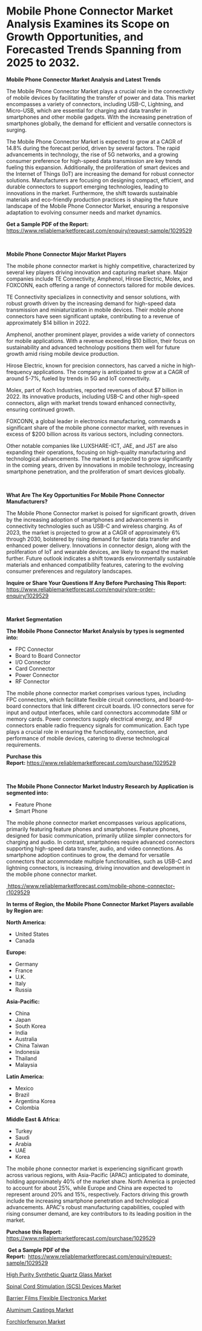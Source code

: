 <p><h1>Mobile Phone Connector Market Analysis Examines its Scope on Growth Opportunities, and Forecasted Trends Spanning from 2025 to 2032.</h1></p><p><strong>Mobile Phone Connector Market Analysis and Latest Trends</strong></p>
<p><p>The Mobile Phone Connector Market plays a crucial role in the connectivity of mobile devices by facilitating the transfer of power and data. This market encompasses a variety of connectors, including USB-C, Lightning, and Micro-USB, which are essential for charging and data transfer in smartphones and other mobile gadgets. With the increasing penetration of smartphones globally, the demand for efficient and versatile connectors is surging.</p><p>The Mobile Phone Connector Market is expected to grow at a CAGR of 14.8% during the forecast period, driven by several factors. The rapid advancements in technology, the rise of 5G networks, and a growing consumer preference for high-speed data transmission are key trends fueling this expansion. Additionally, the proliferation of smart devices and the Internet of Things (IoT) are increasing the demand for robust connector solutions. Manufacturers are focusing on designing compact, efficient, and durable connectors to support emerging technologies, leading to innovations in the market. Furthermore, the shift towards sustainable materials and eco-friendly production practices is shaping the future landscape of the Mobile Phone Connector Market, ensuring a responsive adaptation to evolving consumer needs and market dynamics.</p></p>
<p><strong>Get a Sample PDF of the Report:&nbsp;</strong> <a href="https://www.reliablemarketforecast.com/enquiry/request-sample/1029529?utm_campaign=1134&utm_medium=2&utm_source=Github&utm_content=ia&utm_term=21032025&utm_id=mobile-phone-connector">https://www.reliablemarketforecast.com/enquiry/request-sample/1029529</a></p>
<p>&nbsp;</p>
<p><strong>Mobile Phone Connector Major Market Players</strong></p>
<p><p>The mobile phone connector market is highly competitive, characterized by several key players driving innovation and capturing market share. Major companies include TE Connectivity, Amphenol, Hirose Electric, Molex, and FOXCONN, each offering a range of connectors tailored for mobile devices.</p><p>TE Connectivity specializes in connectivity and sensor solutions, with robust growth driven by the increasing demand for high-speed data transmission and miniaturization in mobile devices. Their mobile phone connectors have seen significant uptake, contributing to a revenue of approximately $14 billion in 2022.</p><p>Amphenol, another prominent player, provides a wide variety of connectors for mobile applications. With a revenue exceeding $10 billion, their focus on sustainability and advanced technology positions them well for future growth amid rising mobile device production.</p><p>Hirose Electric, known for precision connectors, has carved a niche in high-frequency applications. The company is anticipated to grow at a CAGR of around 5-7%, fueled by trends in 5G and IoT connectivity.</p><p>Molex, part of Koch Industries, reported revenues of about $7 billion in 2022. Its innovative products, including USB-C and other high-speed connectors, align with market trends toward enhanced connectivity, ensuring continued growth.</p><p>FOXCONN, a global leader in electronics manufacturing, commands a significant share of the mobile phone connector market, with revenues in excess of $200 billion across its various sectors, including connectors.</p><p>Other notable companies like LUXSHARE-ICT, JAE, and JST are also expanding their operations, focusing on high-quality manufacturing and technological advancements. The market is projected to grow significantly in the coming years, driven by innovations in mobile technology, increasing smartphone penetration, and the proliferation of smart devices globally.</p></p>
<p>&nbsp;</p>
<p><strong>What Are The Key Opportunities For Mobile Phone Connector Manufacturers?</strong></p>
<p><p>The Mobile Phone Connector market is poised for significant growth, driven by the increasing adoption of smartphones and advancements in connectivity technologies such as USB-C and wireless charging. As of 2023, the market is projected to grow at a CAGR of approximately 6% through 2030, bolstered by rising demand for faster data transfer and enhanced power delivery. Innovations in connector design, along with the proliferation of IoT and wearable devices, are likely to expand the market further. Future outlook indicates a shift towards environmentally sustainable materials and enhanced compatibility features, catering to the evolving consumer preferences and regulatory landscapes.</p></p>
<p><strong>Inquire or Share Your Questions If Any Before Purchasing This Report:</strong> <a href="https://www.reliablemarketforecast.com/enquiry/pre-order-enquiry/1029529?utm_campaign=1134&utm_medium=2&utm_source=Github&utm_content=ia&utm_term=21032025&utm_id=mobile-phone-connector">https://www.reliablemarketforecast.com/enquiry/pre-order-enquiry/1029529</a></p>
<p>&nbsp;</p>
<p><strong>Market Segmentation</strong></p>
<p><strong>The Mobile Phone Connector Market Analysis by types is segmented into:</strong></p>
<p><ul><li>FPC Connector</li><li>Board to Board Connector</li><li>I/O Connector</li><li>Card Connector</li><li>Power Connector</li><li>RF Connector</li></ul></p>
<p><p>The mobile phone connector market comprises various types, including FPC connectors, which facilitate flexible circuit connections, and board-to-board connectors that link different circuit boards. I/O connectors serve for input and output interfaces, while card connectors accommodate SIM or memory cards. Power connectors supply electrical energy, and RF connectors enable radio frequency signals for communication. Each type plays a crucial role in ensuring the functionality, connection, and performance of mobile devices, catering to diverse technological requirements.</p></p>
<p><strong>Purchase this Report:&nbsp;</strong><a href="https://www.reliablemarketforecast.com/purchase/1029529?utm_campaign=1134&utm_medium=2&utm_source=Github&utm_content=ia&utm_term=21032025&utm_id=mobile-phone-connector">https://www.reliablemarketforecast.com/purchase/1029529</a></p>
<p>&nbsp;</p>
<p><strong>The Mobile Phone Connector Market Industry Research by Application is segmented into:</strong></p>
<p><ul><li>Feature Phone</li><li>Smart Phone</li></ul></p>
<p><p>The mobile phone connector market encompasses various applications, primarily featuring feature phones and smartphones. Feature phones, designed for basic communication, primarily utilize simpler connectors for charging and audio. In contrast, smartphones require advanced connectors supporting high-speed data transfer, audio, and video connections. As smartphone adoption continues to grow, the demand for versatile connectors that accommodate multiple functionalities, such as USB-C and lightning connectors, is increasing, driving innovation and development in the mobile phone connector market.</p></p>
<p><a href="https://www.reliablemarketforecast.com/mobile-phone-connector-r1029529?utm_campaign=1134&utm_medium=2&utm_source=Github&utm_content=ia&utm_term=21032025&utm_id=mobile-phone-connector">&nbsp;https://www.reliablemarketforecast.com/mobile-phone-connector-r1029529</a></p>
<p><strong>In terms of Region, the Mobile Phone Connector Market Players available by Region are:</strong></p>
<p>
    <p> <strong> North America: </strong>
        <ul>
            <li>United States</li>
            <li>Canada</li>
        </ul>
        </p> 
    <p> <strong> Europe: </strong>
        <ul>
            <li>Germany</li>
            <li>France</li>
            <li>U.K.</li>
            <li>Italy</li>
            <li>Russia</li>
        </ul>
        </p> 
    <p> <strong> Asia-Pacific: </strong>
        <ul>
            <li>China</li>
            <li>Japan</li>
            <li>South Korea</li>
            <li>India</li>
            <li>Australia</li>
            <li>China Taiwan</li>
            <li>Indonesia</li>
            <li>Thailand</li>
            <li>Malaysia</li>
        </ul>
        </p> 
    <p> <strong> Latin America: </strong>
        <ul>
            <li>Mexico</li>
            <li>Brazil</li>
            <li>Argentina Korea</li>
            <li>Colombia</li>
        </ul>
        </p> 
    <p> <strong> Middle East & Africa: </strong>
        <ul>
            <li>Turkey</li>
            <li>Saudi</li>
            <li>Arabia</li>
            <li>UAE</li>
            <li>Korea</li>
        </ul>
    </p>
    </p>
<p><p>The mobile phone connector market is experiencing significant growth across various regions, with Asia-Pacific (APAC) anticipated to dominate, holding approximately 40% of the market share. North America is projected to account for about 25%, while Europe and China are expected to represent around 20% and 15%, respectively. Factors driving this growth include the increasing smartphone penetration and technological advancements. APAC's robust manufacturing capabilities, coupled with rising consumer demand, are key contributors to its leading position in the market.</p></p>
<p><strong>Purchase this Report: </strong><a href="https://www.reliablemarketforecast.com/purchase/1029529?utm_campaign=1134&utm_medium=2&utm_source=Github&utm_content=ia&utm_term=21032025&utm_id=mobile-phone-connector">https://www.reliablemarketforecast.com/purchase/1029529</a></p>
<p>&nbsp;<strong>Get a Sample PDF of the Report:&nbsp;&nbsp;</strong><a href="https://www.reliablemarketforecast.com/enquiry/request-sample/1029529?utm_campaign=1134&utm_medium=2&utm_source=Github&utm_content=ia&utm_term=21032025&utm_id=mobile-phone-connector">https://www.reliablemarketforecast.com/enquiry/request-sample/1029529</a></p>
<p><strong></strong></p>
<p><p><a href="https://github.com/matotwipff14/Market-Research-Report-List-1/blob/main/high-purity-synthetic-quartz-glass-market.md?utm_campaign=1134&utm_medium=2&utm_source=Github&utm_content=ia&utm_term=21032025&utm_id=mobile-phone-connector">High Purity Synthetic Quartz Glass Market</a></p><p><a href="https://github.com/WillieWoodard/Market-Research-Report-List-7/blob/main/spinal-cord-stimulation-scs-devices-market.md?utm_campaign=1134&utm_medium=2&utm_source=Github&utm_content=ia&utm_term=21032025&utm_id=mobile-phone-connector">Spinal Cord Stimulation (SCS) Devices Market</a></p><p><a href="https://github.com/marloy8/Market-Research-Report-List-7/blob/main/barrier-films-flexible-electronics-market.md?utm_campaign=1134&utm_medium=2&utm_source=Github&utm_content=ia&utm_term=21032025&utm_id=mobile-phone-connector">Barrier Films Flexible Electronics Market</a></p><p><a href="https://github.com/hgf64gh/Market-Research-Report-List-2/blob/main/aluminum-castings-market.md?utm_campaign=1134&utm_medium=2&utm_source=Github&utm_content=ia&utm_term=21032025&utm_id=mobile-phone-connector">Aluminum Castings Market</a></p><p><a href="https://github.com/leolamarnal9/Market-Research-Report-List-1/blob/main/forchlorfenuron-market.md?utm_campaign=1134&utm_medium=2&utm_source=Github&utm_content=ia&utm_term=21032025&utm_id=mobile-phone-connector">Forchlorfenuron Market</a></p></p>